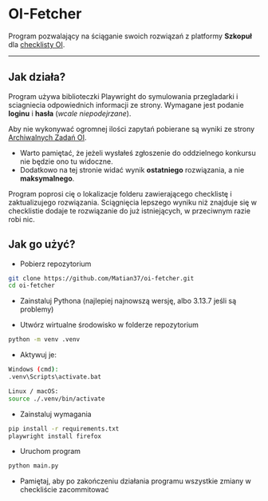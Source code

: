 # OI-Fetcher

Program pozwalający na ściąganie swoich rozwiązań z platformy **Szkopuł** dla [checklisty OI](https://github.com/testowyuczen/oi).

---

## Jak działa?

Program używa biblioteczki Playwright do symulowania przegladarki i sciagniecia odpowiednich informacji ze strony. 
Wymagane jest podanie **loginu** i **hasła** (*wcale niepodejrzane*).

Aby nie wykonywać ogromnej ilości zapytań pobierane są wyniki ze strony [Archiwalnych Zadań OI](https://szkopul.edu.pl/task_archive/oi/).
* Warto pamiętać, że jeżeli wysłałeś zgłoszenie do oddzielnego konkursu nie będzie ono tu widoczne.
* Dodatkowo na tej stronie widać wynik **ostatniego** rozwiązania, a nie **maksymalnego**.

Program poprosi cię o lokalizacje folderu zawierającego checklistę i zaktualizujego rozwiązania.
Sciągnięcia lepszego wyniku niż znajduje się w checklistie dodaje te rozwiązanie do już istniejących, w przeciwnym razie robi nic.

## Jak go użyć?

* Pobierz repozytorium
```bash
git clone https://github.com/Matian37/oi-fetcher.git
cd oi-fetcher
```

* Zainstaluj Pythona
 (najlepiej najnowszą wersję, albo 3.13.7 jeśli są problemy)

* Utwórz wirtualne środowisko w folderze repozytorium
```bash
python -m venv .venv
```

* Aktywuj je:
```bash
Windows (cmd):
.venv\Scripts\activate.bat

Linux / macOS:
source ./.venv/bin/activate
```

* Zainstaluj wymagania
```bash
pip install -r requirements.txt
playwright install firefox
```

* Uruchom program
```bash
python main.py
```

* Pamiętaj, aby po zakończeniu działania programu wszystkie zmiany w checkliście zacommitować
